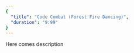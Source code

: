 ```yaml
---
{
  "title": "Code Combat (Forest Fire Dancing)",
  "duration": "9:99"
}
---
```


Here comes description
